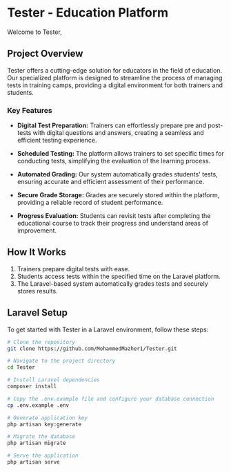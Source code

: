 # Tester - Education Platform

Welcome to Tester,

## Project Overview

Tester offers a cutting-edge solution for educators in the field of education. Our specialized platform is designed to streamline the process of managing tests in training camps, providing a digital environment for both trainers and students.

### Key Features

- **Digital Test Preparation:** Trainers can effortlessly prepare pre and post-tests with digital questions and answers, creating a seamless and efficient testing experience.

- **Scheduled Testing:** The platform allows trainers to set specific times for conducting tests, simplifying the evaluation of the learning process.

- **Automated Grading:** Our system automatically grades students' tests, ensuring accurate and efficient assessment of their performance.

- **Secure Grade Storage:** Grades are securely stored within the platform, providing a reliable record of student performance.

- **Progress Evaluation:** Students can revisit tests after completing the educational course to track their progress and understand areas of improvement.

## How It Works

1. Trainers prepare digital tests with ease.
2. Students access tests within the specified time on the Laravel platform.
3. The Laravel-based system automatically grades tests and securely stores results.

## Laravel Setup

To get started with Tester in a Laravel environment, follow these steps:

```bash
# Clone the repository
git clone https://github.com/MohammedMazher1/Tester.git

# Navigate to the project directory
cd Tester

# Install Laravel dependencies
composer install

# Copy the .env.example file and configure your database connection
cp .env.example .env

# Generate application key
php artisan key:generate

# Migrate the database
php artisan migrate

# Serve the application
php artisan serve
